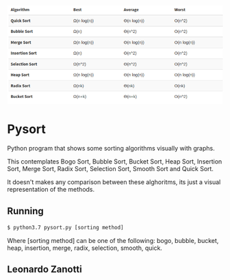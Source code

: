 ![](sorting.png)

# Pysort
Python program that shows some sorting algorithms visually with graphs.

This contemplates Bogo Sort, Bubble Sort, Bucket Sort, Heap Sort, Insertion Sort, Merge Sort, Radix Sort, Selection Sort, Smooth Sort and Quick Sort.

It doesn't makes any comparison between these alghoritms, its just a visual representation of the methods.

## Running
```bash
$ python3.7 pysort.py [sorting method]
```
Where [sorting method] can be one of the following:
bogo,
bubble,
bucket,
heap,
insertion,
merge,
radix,
selection,
smooth,
quick.

## Leonardo Zanotti
